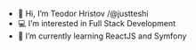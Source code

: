 - 👋 Hi, I’m Teodor Hristov /@justteshi
- :computer: I’m interested in Full Stack Development
- :green_book: I’m currently learning ReactJS and Symfony


<!---
justteshi/justteshi is a ✨ special ✨ repository because its `README.md` (this file) appears on your GitHub profile.
You can click the Preview link to take a look at your changes.
--->
